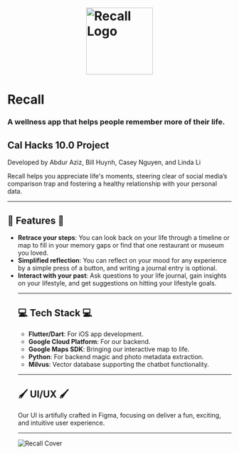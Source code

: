 <h1 align="left"> <img align="center" src="https://i.imgur.com/Xvg4OXj.png" alt="Recall Logo" width=150 style="display: block; margin: 0 auto;"> </h1>
<h1 align="left"> Recall </h1>
<h3 align="left"> A wellness app that helps people remember more of their life. </h3>

<h2 align="left"> Cal Hacks 10.0 Project</h2>
<p align="left">Developed by Abdur Aziz, Bill Huynh, Casey Nguyen, and Linda Li</p>

<p align="left"> Recall helps you appreciate life's moments, steering clear of social media’s comparison trap and fostering a healthy relationship with your personal data.</p>

---

<h2 align="left">🚀 Features 🚀</h2>
<ul>
  <li><strong>Retrace your steps</strong>:  You can look back on your life through a timeline or map to fill in your memory gaps  or find that one restaurant or museum you loved.</li>
  <li><strong>Simplified reflection</strong>: You can reflect on your mood for any experience by a simple press of a button, and writing a journal entry is optional.</li>
  <li><strong>Interact with your past</strong>:  Ask questions to your life journal, gain insights on your lifestyle, and get suggestions on hitting your lifestyle goals.</li>

---

<h2 align="left">💻 Tech Stack 💻</h2>
<ul>
  <li><strong>Flutter/Dart</strong>: For iOS app development.</li>
  <li><strong>Google Cloud Platform</strong>: For our backend.</li>
  <li><strong>Google Maps SDK</strong>: Bringing our interactive map to life.</li>
  <li><strong>Python</strong>: For backend magic and photo metadata extraction.</li>
  <li><strong>Milvus</strong>: Vector database supporting the chatbot functionality.</li>
</ul>

---

<h2 align="left">🖌️ UI/UX 🖌️</h2>
<p align="left">Our UI is artifully crafted in Figma, focusing on deliver a fun, exciting, and intuitive user experience.</p>

---

<img align="left" src="https://i.imgur.com/swTydbY.png" alt="Recall Cover" style="display: block; margin: 0 auto;">
